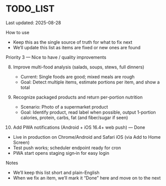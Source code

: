 # TODO_LIST

Last updated: 2025-08-28

How to use
- Keep this as the single source of truth for what to fix next
- We’ll update this list as items are fixed or new ones are found

Priority 3 — Nice to have / quality improvements

8) Improve multi-food analysis (salads, soups, stews, full dinners)
   - Current: Single foods are good; mixed meals are rough
   - Goal: Detect multiple items, estimate portions per item, and show a total

9) Recognize packaged products and return per-portion nutrition
   - Scenario: Photo of a supermarket product
   - Goal: Identify product, read label when possible, output 1-portion calories, protein, carbs, fat (and fiber/sugar if seen)

10) Add PWA notifications (Android + iOS 16.4+ web push) — Done
   - Live in production on Chrome/Android and Safari iOS (via Add to Home Screen)
   - Test push works; scheduler endpoint ready for cron
   - PWA start opens staging sign‑in for easy login

Notes
- We’ll keep this list short and plain-English
- When we fix an item, we’ll mark it “Done” here and move on to the next
